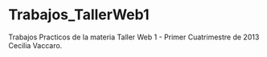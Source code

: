Trabajos_TallerWeb1
===================
Trabajos Practicos de la materia Taller Web 1 - Primer Cuatrimestre de 2013
Cecilia Vaccaro.

